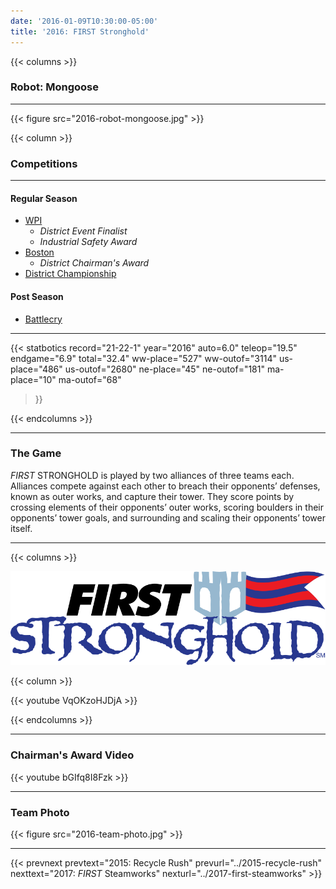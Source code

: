```yaml
---
date: '2016-01-09T10:30:00-05:00'
title: '2016: FIRST Stronghold'
---
```


{{< columns >}}

### Robot: Mongoose

---

{{< figure src="2016-robot-mongoose.jpg" >}}

{{< column >}}

### Competitions

---

#### Regular Season

* [WPI](https://www.thebluealliance.com/event/2016mawor)
  * _District Event Finalist_
  * _Industrial Safety Award_
* [Boston](https://www.thebluealliance.com/event/2016mabos)
  * _District Chairman's Award_
* [District Championship](https://www.thebluealliance.com/event/2016necmp)


#### Post Season

* [Battlecry](https://www.thebluealliance.com/event/2016bc)

---

{{< statbotics
    record="21-22-1" year="2016"
    auto=6.0" teleop="19.5" endgame="6.9" total="32.4"
    ww-place="527" ww-outof="3114"
    us-place="486" us-outof="2680"
    ne-place="45"  ne-outof="181"
    ma-place="10"  ma-outof="68"
>}}

{{< endcolumns >}}

---

### The Game

_FIRST_ STRONGHOLD is played by two alliances of three teams each. Alliances compete against each other to breach their opponents’ defenses, known as outer works, and capture their tower. They score points by crossing elements of their opponents’ outer works, scoring boulders in their opponents’ tower goals, and surrounding and scaling their opponents’ tower itself.

---

{{< columns >}}

[![_FIRST_ Stronghold Logo](first-stronghold-frc-logo.svg)](https://en.wikipedia.org/wiki/FIRST_Stronghold)

{{< column >}}

{{< youtube VqOKzoHJDjA >}}

{{< endcolumns >}}

---

### Chairman's Award Video

{{< youtube bGIfq8I8Fzk >}}

---

### Team Photo
{{< figure src="2016-team-photo.jpg" >}}

---

{{< prevnext  prevtext="2015: Recycle Rush" prevurl="../2015-recycle-rush" nexttext="2017: _FIRST_ Steamworks" nexturl="../2017-first-steamworks" >}}